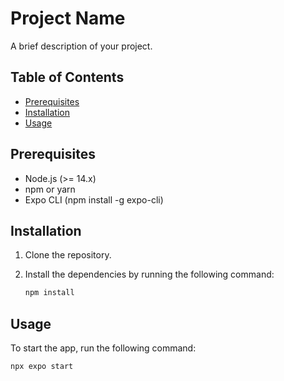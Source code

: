 # Project Name

A brief description of your project.

## Table of Contents

- [Prerequisites](#prerequisites)
- [Installation](#installation)
- [Usage](#usage)

## Prerequisites

- Node.js (>= 14.x)
- npm or yarn
- Expo CLI (npm install -g expo-cli)

## Installation

1. Clone the repository.
2. Install the dependencies by running the following command:

    ```bash
    npm install
    ```

## Usage

To start the app, run the following command:

    npx expo start
    